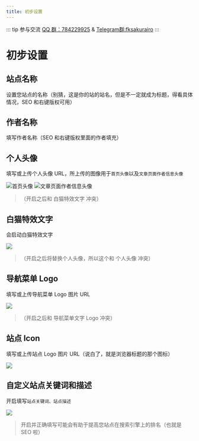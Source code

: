 ```yaml
---
title: 初步设置
---
```

::: tip 参与交流
[QQ 群：784229925](https://jq.qq.com/?_wv=1027&k=U5UJjRik) & [Telegram群:fksakurairo](https://t.me/fksakurairo)
:::

# 初步设置

## 站点名称

设置您站点的名称（别猜，这是你的站的站名，但是不一定就成为标题，得看具体情况，SEO 和右键版权可用）

## 作者名称

填写作者名称（SEO 和右键版权里面的作者填充）

## 个人头像

填写或上传个人头像 URL，所上传的图像用于`首页头像`以及`文章页面作者信息头像`

![首页头像](https://s.nmxc.ltd/sakurairo_wiki/help/sz1.png)
![文章页面作者信息头像](https://s.nmxc.ltd/sakurairo_wiki/help/sz2.png)

> （开启之后和 白猫特效文字 冲突）

## 白猫特效文字

会启动白猫特效文字

![](https://s.nmxc.ltd/sakurairo_wiki/help/sz3.png)

> （开启之后将替换个人头像，所以这个和 个人头像 冲突）

## 导航菜单 Logo

填写或上传导航菜单 Logo 图片 URL

![](https://s.nmxc.ltd/sakurairo_wiki/help/sz4.png)

> （开启之后和 导航菜单文字 Logo 冲突）

## 站点 Icon

填写或上传站点 Logo 图片 URL（说白了，就是浏览器标题的那个图标）

![](https://s.nmxc.ltd/sakurairo_wiki/help/sz5.png)

## 自定义站点关键词和描述

开启填写`站点关键词、站点描述`

![](https://s.nmxc.ltd/sakurairo_wiki/help/sz6.png)

> 开启并正确填写可能会有助于提高您站点在搜索引擎上的排名（也就是 SEO 啦）
